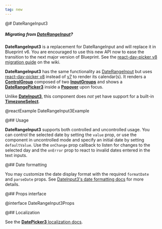 ```yaml
---
tag: new
---
```


@# DateRangeInput3

<div class="@ns-callout @ns-intent-primary @ns-icon-info-sign @ns-callout-has-body-content">
    <h5 class="@ns-heading">

Migrating from [DateRangeInput](#datetime/date-range-input)?

</h5>

**DateRangeInput3** is a replacement for DateRangeInput and will replace it in Blueprint v6.
You are encouraged to use this new API now to ease the transition to the next major version of Blueprint.
See the [react-day-picker v8 migration guide](https://github.com/palantir/blueprint/wiki/react-day-picker-8-migration)
on the wiki.

</div>

**DateRangeInput3** has the same functionality as [DateRangeInput](#datetime/date-range-input) but uses
[react-day-picker v8](https://react-day-picker.js.org/) instead of [v7](https://react-day-picker-v7.netlify.app/)
to render its calendar(s). It renders a [**ControlGroup**](#core/components/control-group) composed
of two [**InputGroups**](#core/components/input-group) and shows a [**DateRangePicker3**](#datetime2/date-range-picker3)
inside a [**Popover**](#core/components/popover) upon focus.

Unlike [**DateInput3**](#datetime2/date-input3), this component does _not_ yet have support for
a built-in [**TimezoneSelect**](#datetime/timezone-select).

<!-- It optionally shows a [TimezoneSelect](#datetime/timezone-select) as the third
element in the ControlGroup, allowing the user to change the timezone of the selected date range. -->

@reactExample DateRangeInput3Example

@## Usage

**DateRangeInput3** supports both controlled and uncontrolled usage. You can control the selected date by setting the
`value` prop, or use the component in uncontrolled mode and specify an initial date by setting `defaultValue`.
Use the `onChange` prop callback to listen for changes to the selected day and the `onError` prop to react to invalid
dates entered in the text inputs.

@## Date formatting

You may customize the date display format with the required `formatDate` and `parseDate` props.
See [DateInput3's date formatting docs](#datetime3/date-input3.date-formatting) for more details.

@## Props interface

@interface DateRangeInput3Props

@## Localization

See the [**DatePicker3** localization docs](#datetime2/date-picker3.localization).
